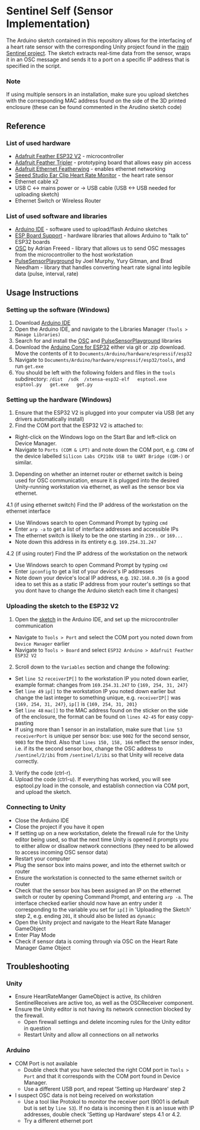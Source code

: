 # Sentinel Self (Sensor Implementation)
The Arduino sketch contained in this repository allows for the interfacing of a heart rate sensor with the corresponding Unity project found in the [main Sentinel project](https://github.com/The-Sentinel-Self/TheSentinelSelf). The sketch extracts real-time data from the sensor, wraps it in an OSC message and sends it to a port on a specific IP address that is specified in the script.

### Note
If using multiple sensors in an installation, make sure you upload sketches with the corresponding MAC address found on the side of the 3D printed enclosure (these can be found commented in the Arudino sketch code)

## Reference
### List of used hardware
- [Adafruit Feather ESP32 V2](https://learn.adafruit.com/adafruit-esp32-feather-v2?view=all) - microcontroller
- [Adafruit Feather Tripler](https://www.adafruit.com/product/3417) - prototyping board that allows easy pin access
- [Adafruit Ethernet Featherwing](https://learn.adafruit.com/adafruit-wiz5500-wiznet-ethernet-featherwing/overview) - enables ethernet networking
- [Seeed Studio Ear Clip Heart Rate Monitor](https://www.seeedstudio.com/Grove-Ear-clip-Heart-Rate-Sensor.html) - the heart rate sensor
- Ethernet cable x2
- USB C <-> mains power or -> USB cable (USB <-> USB needed for uploading sketch)
- Ethernet Switch or Wireless Router

### List of used software and libraries
- [Arduino IDE](https://www.arduino.cc/en/software) - software used to upload/flash Arduino sketches
- [ESP Board Support](https://github.com/espressif/arduino-esp32) - hardware libraries that allows Arduino to "talk to" ESP32 boards
- [OSC](https://www.arduino.cc/reference/en/libraries/osc/) by Adrian Freeed - library that allows us to send OSC messages from the microcontroller to the host workstation
- [PulseSensorPlayground](https://www.arduino.cc/reference/en/libraries/pulsesensor-playground/) by Joel Murphy, Yury Gitman, and Brad Needham - library that handles converting heart rate signal into legibile data (pulse, interval, rate)


## Usage Instructions
### Setting up the software (Windows)
1. Download [Arduino IDE](https://www.arduino.cc/en/software)
2. Open the Arduino IDE, and navigate to the Libraries Manager `(Tools > Manage Libraries)`
3. Search for and install the [OSC](https://www.arduino.cc/reference/en/libraries/osc/) and [PulseSensorPlayground](https://www.arduino.cc/reference/en/libraries/pulsesensor-playground/) libraries
4. Download the [Arduino Core for ESP32](https://github.com/espressif/arduino-esp32) either via git or .zip download. Move the contents of it to `Documents/Arduino/hardware/espressif/esp32`
5. Navigate to `Documents/Arduino/hardware/espressif/esp32/tools`, and run `get.exe`
6. You should be left with the following folders and files in the `tools` subdirectory: `/dist  /sdk  /xtensa-esp32-elf   esptool.exe   esptool.py   get.exe   get.py`

### Setting up the hardware (Windows)
1. Ensure that the ESP32 V2 is plugged into your computer via USB (let any drivers automatically install)
2. Find the COM port that the ESP32 V2 is attached to:
- Right-click on the Windows logo on the Start Bar and left-click on Device Manager.
- Navigate to `Ports (COM & LPT)` and note down the COM port, e.g. `COM4` of the device labelled `Silicon Labs CP210x USB to UART Bridge (COM-)` or similar.
3. Depending on whether an internet router or ethernet switch is being used for OSC communication, ensure it is plugged into the desired Unity-running workstation via ethernet, as well as the sensor box via ethernet.

4.1 (if using ethernet switch) Find the IP address of the workstation on the ethernet interface
- Use Windows search to open Command Prompt by typing `cmd`
- Enter `arp -a` to get a list of interface addresses and accessible IPs
- The ethernet switch is likely to be the one starting in `239..` or `169...`
- Note down this address in its entirety e.g. `169.254.31.247`

4.2 (if using router) Find the IP address of the workstation on the network
- Use Windows search to open Command Prompt by typing `cmd`
- Enter `ipconfig` to get a list of your device's IP addresses
- Note down your device's local IP address, e.g. `192.168.0.30` (is a good idea to set this as a static IP address from your router's settings so that you dont have to change the Arduino sketch each time it changes)

### Uploading the sketch to the ESP32 V2
1. Open the [sketch](https://github.com/The-Sentinel-Self/sentinel_self_hardware/blob/main/sentinel_self_arduino_ethernet/sentinel_self_arduino_ethernet.ino) in the Arduino IDE, and set up the microcontroller communication
- Navigate to `Tools > Port` and select the COM port you noted down from `Device Manager` earlier
- Navigate to `Tools > Board` and select `ESP32 Arduino > Adafruit Feather ESP32 V2`

2. Scroll down to the `Variables` section and change the following:
- Set `line 52` `receiverIP[]` to the workstation IP you noted down earlier, example format: changes from `169.254.31.247` to `{169, 254, 31, 247}`
- Set `line 49` `ip[]` to the workstation IP you noted down earlier but change the last integer to something unique, e.g. `receiverIP[]` was `{169, 254, 31, 247}`, `ip[]` is `{169, 254, 31, 201}`
- Set `line 48` `mac[]` to the MAC address found on the sticker on the side of the enclosure, the format can be found on `lines 42-45` for easy copy-pasting
- If using more than 1 sensor in an installation, make sure that `line 53` `receiverPort` is unique per sensor box: use `9002` for the second sensor, `9003` for the third. Also that `lines 150, 158, 166` reflect the sensor index, i.e. if its the second sensor box, change the OSC address to `/sentinel/2/ibi` from `/sentinel/1/ibi` so that Unity will receive data correctly.

3. Verify the code (ctrl-r).
4. Upload the code (ctrl-u). If everything has worked, you will see esptool.py load in the console, and establish connection via COM port, and upload the sketch.


### Connecting to Unity
- Close the Arduino IDE
- Close the project if you have it open
- If setting up on a new workstation, delete the firewall rule for the Unity editor being used, so that the next time Unity is opened it prompts you to either allow or disallow network connections (they need to be allowed to access incoming OSC sensor data)
- Restart your computer
- Plug the sensor box into mains power, and into the ethernet switch or router
- Ensure the workstation is connected to the same ethernet switch or router
- Check that the sensor box has been assigned an IP on the ethernet switch or router by opening Command Prompt, and entering `arp -a`. The interface checked earlier should now have an entry under it corresponding to the variable you set for `ip[]` in 'Uploading the Sketch' step 2, e.g. ending `201`, it should also be listed as `dynamic`
- Open the Unity project and navigate to the Heart Rate Manager GameObject
- Enter Play Mode
- Check if sensor data is coming through via OSC on the Heart Rate Manager Game Object

## Troubleshooting
### Unity
- Ensure HeartRateManger GameObject is active, its children SentinelReceives are active too, as well as the OSCReceiver component.
- Ensure the Unity editor is not having its network connection blocked by the firewall. 
  - Open firewall settings and delete incoming rules for the Unity editor in question
  - Restart Unity and allow all connections on all networks
### Arduino
- COM Port is not available
  - Double check that you have selected the right COM port in `Tools > Port` and that it corresponds with the COM port found in  Device Manager. 
  - Use a different USB port, and repeat 'Setting up Hardware' step 2
- I suspect OSC data is not being received on workstation
  - Use a tool like Protokol to monitor the receiver port (9001 is default but is set by `line 53`). If no data is incoming then it is an issue with IP addresses, double check 'Setting up Hardware' steps 4.1 or 4.2. 
  - Try a different ethernet port
